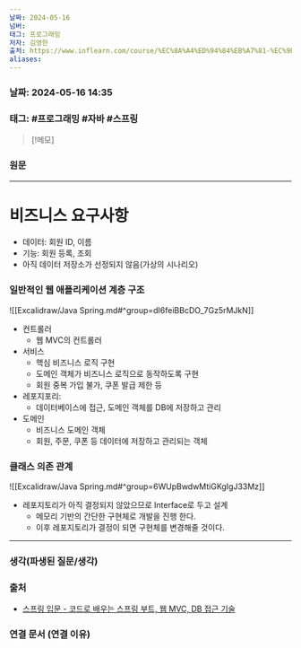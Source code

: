 ```yaml
---
날짜: 2024-05-16
넘버: 
태그: 프로그래밍
저자: 김영한
출처: https://www.inflearn.com/course/%EC%8A%A4%ED%94%84%EB%A7%81-%EC%9E%85%EB%AC%B8-%EC%8A%A4%ED%94%84%EB%A7%81%EB%B6%80%ED%8A%B8
aliases:
---
```

### 날짜:  2024-05-16 14:35

### 태그: #프로그래밍 #자바 #스프링

>[!메모]
>

### 원문
---
# 비즈니스 요구사항
- 데이터: 회원 ID, 이름
- 기능: 회원 등록, 조회
- 아직 데이터 저장소가 선정되지 않음(가상의 시나리오)
### 일반적인 웹 애플리케이션 계층 구조
![[Excalidraw/Java Spring.md#^group=dI6feiBBcDO_7Gz5rMJkN]]
- 컨트롤러
	- 웹 MVC의 컨트롤러
- 서비스
	- 핵심 비즈니스 로직 구현
	- 도메인 객체가 비즈니스 로직으로 동작하도록 구현
	- 회원 중복 가입 불가, 쿠폰 발급 제한 등
- 레포지포리:
	- 데이터베이스에 접근, 도메인 객체를 DB에 저장하고 관리
- 도메인
	- 비즈니스 도메인 객체
	- 회원, 주문, 쿠폰 등 데이터에 저장하고 관리되는 객체
### 클래스 의존 관계
![[Excalidraw/Java Spring.md#^group=6WUpBwdwMtiGKgIgJ33Mz]]
- 레포지토리가 아직 결정되지 않았으므로 Interface로 두고 설계
	- 메모리 기반의 간단한 구현체로 개발을 진행 한다.
	- 이후 레포지토리가 결정이 되면 구현체를 변경해줄 것이다.


---
### 생각(파생된 질문/생각)

### 출처
- [스프링 입문 - 코드로 배우는 스프링 부트, 웹 MVC, DB 접근 기술](https://www.inflearn.com/course/%EC%8A%A4%ED%94%84%EB%A7%81-%EC%9E%85%EB%AC%B8-%EC%8A%A4%ED%94%84%EB%A7%81%EB%B6%80%ED%8A%B8)

### 연결 문서 (연결 이유)
